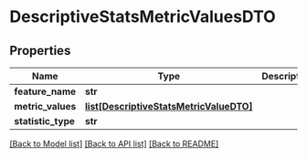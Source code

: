 # DescriptiveStatsMetricValuesDTO

## Properties
Name | Type | Description | Notes
------------ | ------------- | ------------- | -------------
**feature_name** | **str** |  | [optional] 
**metric_values** | [**list[DescriptiveStatsMetricValueDTO]**](DescriptiveStatsMetricValueDTO.md) |  | [optional] 
**statistic_type** | **str** |  | [optional] 

[[Back to Model list]](../README.md#documentation-for-models) [[Back to API list]](../README.md#documentation-for-api-endpoints) [[Back to README]](../README.md)

